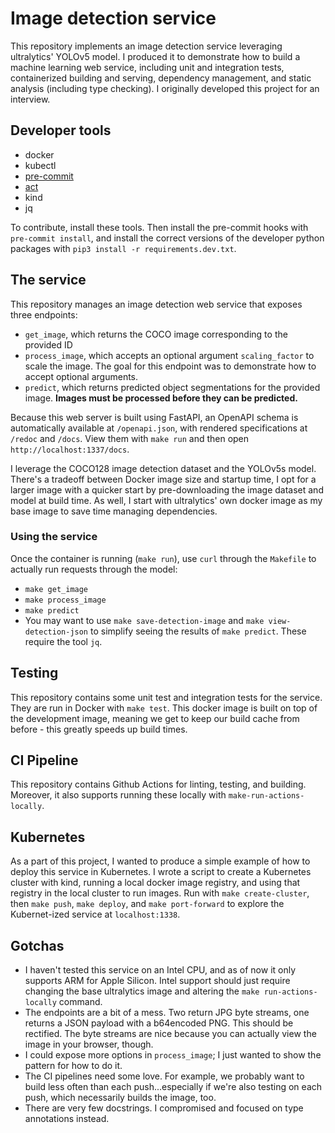 # Image detection service

This repository implements an image detection service leveraging ultralytics' YOLOv5 model. I produced it to demonstrate how to build a machine learning web service, including unit and integration tests, containerized building and serving, dependency management, and static analysis (including type checking). I originally developed this project for an interview.

## Developer tools
- docker
- kubectl
- [pre-commit](https://pre-commit.com/)
- [act](https://github.com/nektos/act)
- kind
- jq

To contribute, install these tools. Then install the pre-commit hooks with `pre-commit install`, and install the correct versions of the developer python packages with `pip3 install -r requirements.dev.txt`.

## The service

This repository manages an image detection web service that exposes three endpoints:
- `get_image`, which returns the COCO image corresponding to the provided ID
- `process_image`, which accepts an optional argument `scaling_factor` to scale the image. The goal for this endpoint was to demonstrate how to accept optional arguments.
- `predict`, which returns predicted object segmentations for the provided image. **Images must be processed before they can be predicted.**

Because this web server is built using FastAPI, an OpenAPI schema is automatically available at `/openapi.json`, with rendered specifications at `/redoc` and `/docs`. View them with `make run` and then open `http://localhost:1337/docs`.

I leverage the COCO128 image detection dataset and the YOLOv5s model. There's a tradeoff between Docker image size and startup time, I opt for a larger image with a quicker start by pre-downloading the image dataset and model at build time. As well, I start with ultralytics' own docker image as my base image to save time managing dependencies.

### Using the service

Once the container is running (`make run`), use `curl` through the `Makefile` to actually run requests through the model:
- `make get_image`
- `make process_image`
- `make predict`
- You may want to use `make save-detection-image` and `make view-detection-json` to simplify seeing the results of `make predict`. These require the tool `jq`.

## Testing

This repository contains some unit test and integration tests for the service. They are run in Docker with `make test`. This docker image is built on top of the development image, meaning we get to keep our build cache from before - this greatly speeds up build times.

## CI Pipeline

This repository contains Github Actions for linting, testing, and building. Moreover, it also supports running these locally with `make-run-actions-locally`.

## Kubernetes

As a part of this project, I wanted to produce a simple example of how to deploy this service in Kubernetes. I wrote a script to create a Kubernetes cluster with kind, running a local docker image registry, and using that registry in the local cluster to run images. Run with `make create-cluster`, then `make push`, `make deploy`, and `make port-forward` to explore the Kubernet-ized service at `localhost:1338`.

## Gotchas
- I haven't tested this service on an Intel CPU, and as of now it only supports ARM for Apple Silicon. Intel support should just require changing the base ultralytics image and altering the `make run-actions-locally` command.
- The endpoints are a bit of a mess. Two return JPG byte streams, one returns a JSON payload with a b64encoded PNG. This should be rectified. The byte streams are nice because you can actually view the image in your browser, though.
- I could expose more options in `process_image`; I just wanted to show the pattern for how to do it.
- The CI pipelines need some love. For example, we probably want to build less often than each push...especially if we're also testing on each push, which necessarily builds the image, too.
- There are very few docstrings. I compromised and focused on type annotations instead.
